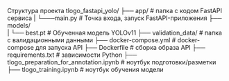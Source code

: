 Структура проекта
tlogo_fastapi_yolo/
├── app/                          # папка с кодом FastAPI сервиса
|    └───main.py                  # Точка входа, запуск FastAPI-приложения
├── models/                       
|     └── best.pt                 # Обученная модель YOLOv11
├── validation_data/              # папка с валидационными данными
├── docker-compose.yml            # docker-compose для запуска API
├── Dockerfile                    # сборка образа API
├── requirements.txt              # зависимости Python
├── tlogo_preparation_for_annotation.ipynb   # ноутбук подготовки/разметки
├── tlogo_training.ipynb          # ноутбук обучения модели
